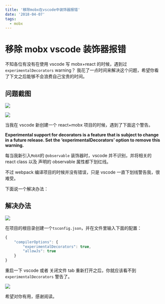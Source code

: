 ```yaml
---
title: '移除mobx在vscode中装饰器报错'
date: '2018-04-07'
tags:
  - mobx
---
```


# 移除 mobx vscode 装饰器报错

不知各位有没有在使用 vscode 写 mobx+react 的时候，遇到过 `experimentalDecorators` warning？ 我花了一点时间来解决这个问题，希望你看了下文之后能够不会浪费自己宝贵的时间。

## 问题截图

![](https://chatflow-files-cdn-1252847684.file.myqcloud.com/4m7YE-image.png)

![](https://chatflow-files-cdn-1252847684.file.myqcloud.com/CxSMn-image.png)

当我在 vscode 新创建一个 react+mobx 项目的时候，遇到了下面这个警告。

**Experimental support for decorators is a feature that is subject to change in a future release. Set the ‘experimentalDecorators’ option to remove this warning.**

每当我新引入`MobX`的 `@observable` 装饰器时，vscode 并不识别，并将相关的 react class 以及 声明的 observable 属性都下划红线。

不过 webpack 编译项目的时候并没有错误，只是 vscode 一直下划线警告我，很难受。

下面说一个解决办法：

## 解决办法

![](https://chatflow-files-cdn-1252847684.file.myqcloud.com/64727-image.png)

在项目的根目录创建一个`tsconfig.json`，并在文件里输入下面的配置：

```js
{
    "compilerOptions": {
        "experimentalDecorators": true,
        "allowJs": true
    }
}
```

重启一下 vscode 或者 关闭文件 tab 重新打开之后，你就应该看不到`experimentalDecorators` 警告了。

![](https://chatflow-files-cdn-1252847684.file.myqcloud.com/beiWw-image.png)

希望对你有用，感谢阅读。
